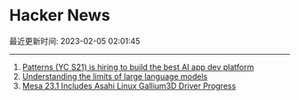 # Hacker News

最近更新时间: 2023-02-05 02:01:45

--- 
1. [Patterns (YC S21) is hiring to build the best AI app dev platform](https://www.ycombinator.com/companies/patterns) 
2. [Understanding the limits of large language models](https://inorris.com/Blog/GPT/) 
3. [Mesa 23.1 Includes Asahi Linux Gallium3D Driver Progress](https://gitlab.freedesktop.org/mesa/mesa/-/merge_requests/20835) 
